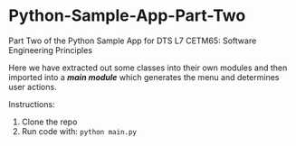 # Python-Sample-App-Part-Two
Part Two of the Python Sample App for DTS L7 CETM65: Software Engineering Principles

Here we have extracted out some classes into their
own modules and then imported into a ***main module***
which generates the menu and determines user actions.

Instructions:

  1. Clone the repo
  2. Run code with:
    ``` python main.py ```
   
